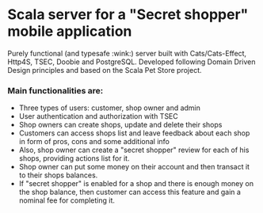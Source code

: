 <h1>Scala server for a "Secret shopper" mobile application</h1>
Purely functional (and typesafe :wink:) server built with Cats/Cats-Effect, Http4S, TSEC, Doobie and PostgreSQL.
Developed following Domain Driven Design principles and based on the Scala Pet Store project.



<h3>Main functionalities are:</h3>

* Three types of users: customer, shop owner and admin
* User authentication and authorization with TSEC
* Shop owners can create shops, update and delete their shops
* Customers can access shops list and leave feedback about each shop in form of pros, cons and some additional info
* Also, shop owner can create a "secret shopper" review for each of his shops, providing actions list for it. 
* Shop owner can put some money on their account and then transact it to their shops balances.
* If "secret shopper" is enabled for a shop and there is enough money on the shop balance, then customer can access this feature and gain a nominal fee for completing it. 
